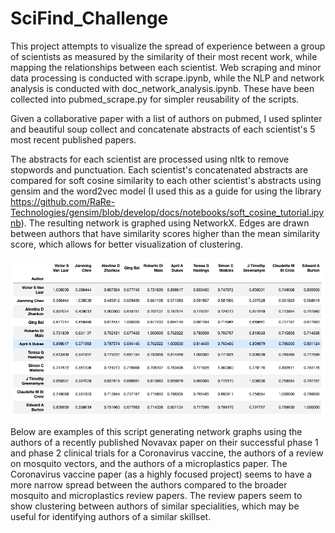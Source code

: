 # SciFind_Challenge
This project attempts to visualize the spread of experience between a group of scientists as measured by the similarity of their most recent work, while mapping the relationships between each scientist. Web scraping and minor data processing is conducted with scrape.ipynb, while the NLP and network analysis is conducted with doc_network_analysis.ipynb. These have been collected into pubmed_scrape.py for simpler reusability of the scripts.

Given a collaborative paper with a list of authors on pubmed, I used splinter and beautiful soup collect and concatenate abstracts of each scientist's 5 most recent published papers. 

The abstracts for each scientist are processed using nltk to remove stopwords and punctuation. Each scientist's concatenated abstracts are compared for soft cosine similarity to each other scientist's abstracts using gensim and the word2vec model (I used this as a guide for using the library https://github.com/RaRe-Technologies/gensim/blob/develop/docs/notebooks/soft_cosine_tutorial.ipynb). The resulting network is graphed using NetworkX. Edges are drawn between authors that have similarity scores higher than the mean similarity score, which allows for better visualization of clustering.

![alt text](img/Similarities_vector.png?raw=true)

Below are examples of this script generating network graphs using the authors of a recently published Novavax paper on their successful phase 1 and phase 2 clinical trials for a Coronavirus vaccine, the authors of a review on mosquito vectors, and the authors of a microplastics paper. The Coronavirus vaccine paper (as a highly focused project) seems to have a more narrow spread between the authors compared to the broader mosquito and microplastics review papers. The review papers seem to show clustering between authors of similar specialities, which may be useful for identifying authors of a similar skillset.
